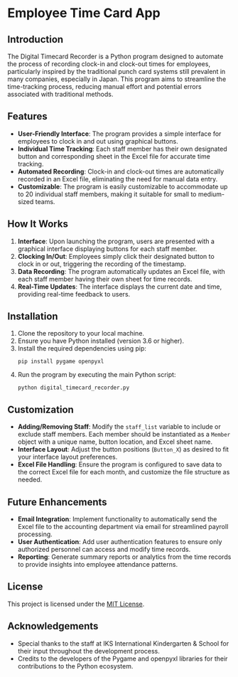 # Employee Time Card App

## Introduction
The Digital Timecard Recorder is a Python program designed to automate the process of recording clock-in and clock-out times for employees, particularly inspired by the traditional punch card systems still prevalent in many companies, especially in Japan. This program aims to streamline the time-tracking process, reducing manual effort and potential errors associated with traditional methods.

## Features
- **User-Friendly Interface**: The program provides a simple interface for employees to clock in and out using graphical buttons.
- **Individual Time Tracking**: Each staff member has their own designated button and corresponding sheet in the Excel file for accurate time tracking.
- **Automated Recording**: Clock-in and clock-out times are automatically recorded in an Excel file, eliminating the need for manual data entry.
- **Customizable**: The program is easily customizable to accommodate up to 20 individual staff members, making it suitable for small to medium-sized teams.

## How It Works
1. **Interface**: Upon launching the program, users are presented with a graphical interface displaying buttons for each staff member.
2. **Clocking In/Out**: Employees simply click their designated button to clock in or out, triggering the recording of the timestamp.
3. **Data Recording**: The program automatically updates an Excel file, with each staff member having their own sheet for time records.
4. **Real-Time Updates**: The interface displays the current date and time, providing real-time feedback to users.

## Installation
1. Clone the repository to your local machine.
2. Ensure you have Python installed (version 3.6 or higher).
3. Install the required dependencies using pip:
   ```
   pip install pygame openpyxl
   ```
4. Run the program by executing the main Python script:
   ```
   python digital_timecard_recorder.py
   ```

## Customization
- **Adding/Removing Staff**: Modify the `staff_list` variable to include or exclude staff members. Each member should be instantiated as a `Member` object with a unique name, button location, and Excel sheet name.
- **Interface Layout**: Adjust the button positions (`Button_X`) as desired to fit your interface layout preferences.
- **Excel File Handling**: Ensure the program is configured to save data to the correct Excel file for each month, and customize the file structure as needed.

## Future Enhancements
- **Email Integration**: Implement functionality to automatically send the Excel file to the accounting department via email for streamlined payroll processing.
- **User Authentication**: Add user authentication features to ensure only authorized personnel can access and modify time records.
- **Reporting**: Generate summary reports or analytics from the time records to provide insights into employee attendance patterns.

## License
This project is licensed under the [MIT License](LICENSE).

## Acknowledgements
- Special thanks to the staff at IKS International Kindergarten & School for their input throughout the development process.
- Credits to the developers of the Pygame and openpyxl libraries for their contributions to the Python ecosystem.
